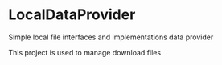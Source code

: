 # LocalDataProvider
Simple local file interfaces and implementations data provider

This project is used to manage download files
